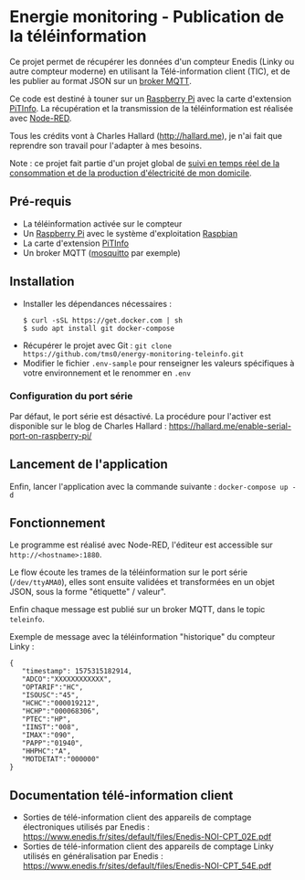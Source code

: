 # Energie monitoring - Publication de la téléinformation

Ce projet permet de récupérer les données d'un compteur Enedis (Linky ou autre compteur moderne) en utilisant la Télé-information client (TIC), et de les publier au format JSON sur un [broker MQTT](https://fr.wikipedia.org/wiki/MQTT).

Ce code est destiné à touner sur un [Raspberry Pi](https://www.raspberrypi.org/) avec la carte d'extension [PiTInfo](https://hallard.me/pitinfov12-light/). La récupération et la transmission de la téléinformation est réalisée avec [Node-RED](https://nodered.org/).

Tous les crédits vont à Charles Hallard (http://hallard.me), je n'ai fait que reprendre son travail pour l'adapter à mes besoins.

Note : ce projet fait partie d'un projet global de [suivi en temps réel de la consommation et de la production d'électricité de mon domicile](https://github.com/tms0/energy-monitoring).

## Pré-requis

- La téléinformation activée sur le compteur
- Un [Raspberry Pi](https://www.raspberrypi.org) avec le système d'exploitation [Raspbian](https://www.raspberrypi.org/downloads/raspbian/)
- La carte d'extension [PiTInfo](https://www.tindie.com/products/Hallard/pitinfo/)
- Un broker MQTT ([mosquitto](https://mosquitto.org/download/) par exemple)

## Installation

- Installer les dépendances nécessaires :
  ```
  $ curl -sSL https://get.docker.com | sh
  $ sudo apt install git docker-compose
  ```
- Récupérer le projet avec Git : `git clone https://github.com/tms0/energy-monitoring-teleinfo.git`
- Modifier le fichier `.env-sample` pour renseigner les valeurs spécifiques à votre environnement et le renommer en `.env`

### Configuration du port série

Par défaut, le port série est désactivé. La procédure pour l'activer est disponible sur le blog de Charles Hallard : https://hallard.me/enable-serial-port-on-raspberry-pi/

## Lancement de l'application

Enfin, lancer l'application avec la commande suivante : `docker-compose up -d`

## Fonctionnement

Le programme est réalisé avec Node-RED, l'éditeur est accessible sur `http://<hostname>:1880`.

Le flow écoute les trames de la téléinformation sur le port série (`/dev/ttyAMA0`), elles sont ensuite validées et transformées en un objet JSON, sous la forme "étiquette" / valeur".

Enfin chaque message est publié sur un broker MQTT, dans le topic `teleinfo`.

Exemple de message avec la téléinformation "historique" du compteur Linky :
```
{ 
   "timestamp": 1575315182914,
   "ADCO":"XXXXXXXXXXXX",
   "OPTARIF":"HC",
   "ISOUSC":"45",
   "HCHC":"000019212",
   "HCHP":"000068306",
   "PTEC":"HP",
   "IINST":"008",
   "IMAX":"090",
   "PAPP":"01940",
   "HHPHC":"A",
   "MOTDETAT":"000000"
}
```

## Documentation télé-information client

- Sorties de télé-information client des appareils de comptage électroniques utilisés par Enedis : https://www.enedis.fr/sites/default/files/Enedis-NOI-CPT_02E.pdf
- Sorties de télé-information client des appareils de comptage Linky utilisés en généralisation par Enedis : https://www.enedis.fr/sites/default/files/Enedis-NOI-CPT_54E.pdf
